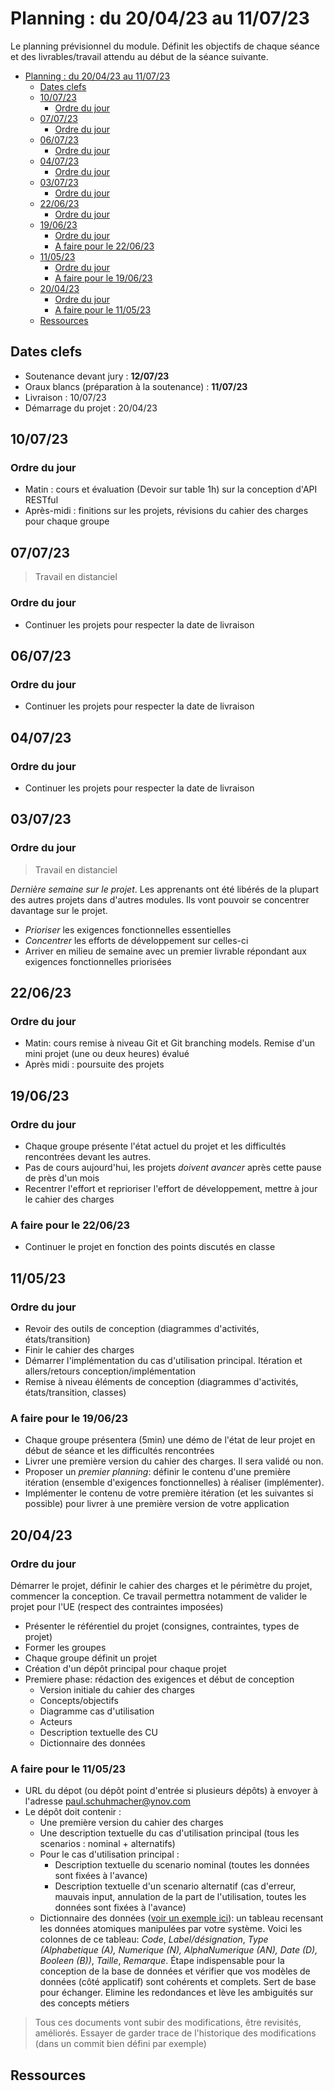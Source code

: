 # Planning : du 20/04/23 au 11/07/23

Le planning prévisionnel du module. Définit les objectifs de chaque séance et des livrables/travail attendu au début de la séance suivante.

- [Planning : du 20/04/23 au 11/07/23](#planning--du-200423-au-110723)
  - [Dates clefs](#dates-clefs)
  - [10/07/23](#100723)
    - [Ordre du jour](#ordre-du-jour)
  - [07/07/23](#070723)
    - [Ordre du jour](#ordre-du-jour-1)
  - [06/07/23](#060723)
    - [Ordre du jour](#ordre-du-jour-2)
  - [04/07/23](#040723)
    - [Ordre du jour](#ordre-du-jour-3)
  - [03/07/23](#030723)
    - [Ordre du jour](#ordre-du-jour-4)
  - [22/06/23](#220623)
    - [Ordre du jour](#ordre-du-jour-5)
  - [19/06/23](#190623)
    - [Ordre du jour](#ordre-du-jour-6)
    - [A faire pour le 22/06/23](#a-faire-pour-le-220623)
  - [11/05/23](#110523)
    - [Ordre du jour](#ordre-du-jour-7)
    - [A faire pour le 19/06/23](#a-faire-pour-le-190623)
  - [20/04/23](#200423)
    - [Ordre du jour](#ordre-du-jour-8)
    - [A faire pour le 11/05/23](#a-faire-pour-le-110523)
  - [Ressources](#ressources)

## Dates clefs

- Soutenance devant jury : **12/07/23**
- Oraux blancs (préparation à la soutenance) : **11/07/23**
- Livraison : 10/07/23
- Démarrage du projet : 20/04/23

## 10/07/23

### Ordre du jour


- Matin : cours et évaluation (Devoir sur table 1h) sur la conception d'API RESTful
- Après-midi : finitions sur les projets, révisions du cahier des charges pour chaque groupe

## 07/07/23

> Travail en distanciel

### Ordre du jour

- Continuer les projets pour respecter la date de livraison

## 06/07/23

### Ordre du jour

- Continuer les projets pour respecter la date de livraison

## 04/07/23

### Ordre du jour

- Continuer les projets pour respecter la date de livraison

## 03/07/23

### Ordre du jour

> Travail en distanciel

*Dernière semaine sur le projet*. Les apprenants ont été libérés de la plupart des autres projets dans d'autres modules. Ils vont pouvoir se concentrer davantage sur le projet.

- *Prioriser* les exigences fonctionnelles essentielles
- *Concentrer* les efforts de développement sur celles-ci
- Arriver en milieu de semaine avec un premier livrable répondant aux exigences fonctionnelles priorisées

## 22/06/23

### Ordre du jour

- Matin: cours remise à niveau Git et Git branching models. Remise d'un mini projet (une ou deux heures) évalué
- Après midi : poursuite des projets

## 19/06/23

### Ordre du jour

- Chaque groupe présente l'état actuel du projet et les difficultés rencontrées devant les autres.
- Pas de cours aujourd'hui, les projets *doivent avancer* après cette pause de près d'un mois
- Recentrer l'effort et reprioriser l'effort de développement, mettre à jour le cahier des charges

### A faire pour le 22/06/23

- Continuer le projet en fonction des points discutés en classe

## 11/05/23

### Ordre du jour

- Revoir des outils de conception (diagrammes d'activités, états/transition)
- Finir le cahier des charges
- Démarrer l'implémentation du cas d'utilisation principal. Itération et allers/retours conception/implémentation
- Remise à niveau éléments de conception (diagrammes d'activités, états/transition, classes)

### A faire pour le 19/06/23

- Chaque groupe présentera (5min) une démo de l'état de leur projet en début de séance et les difficultés rencontrées
- Livrer une première version du cahier des charges. Il sera validé ou non.
- Proposer un *premier planning*: définir le contenu d'une première itération (ensemble d'exigences fonctionnelles) à réaliser (implémenter). 
- Implémenter le contenu de votre première itération (et les suivantes si possible) pour livrer à une première version de votre application

## 20/04/23

### Ordre du jour

Démarrer le projet, définir le cahier des charges et le périmètre du projet, commencer la conception. Ce travail permettra notamment de valider le projet pour l'UE (respect des contraintes imposées)

- Présenter le référentiel du projet (consignes, contraintes, types de projet)
- Former les groupes
- Chaque groupe définit un projet
- Création d'un dépôt principal pour chaque projet
- Premiere phase: rédaction des exigences et début de conception
  - Version initiale du cahier des charges
  - Concepts/objectifs
  - Diagramme cas d'utilisation
  - Acteurs
  - Description textuelle des CU
  - Dictionnaire des données

### A faire pour le 11/05/23

- URL du dépot (ou dépôt point d'entrée si plusieurs dépôts) à envoyer à l'adresse paul.schuhmacher@ynov.com
- Le dépôt doit contenir :
  - Une première version du cahier des charges
  - Une description textuelle du cas d'utilisation principal (tous les scenarios : nominal + alternatifs)
  - Pour le cas d'utilisation principal :
    - Description textuelle du scenario nominal (toutes les données sont fixées à l'avance) 
    - Description textuelle d'un scenario alternatif (cas d'erreur, mauvais input, annulation de la part de l'utilisation, toutes les données sont fixées à l'avance) 
  - Dictionnaire des données ([voir un exemple ici](https://www.univ-constantine2.dz/CoursOnLine/Benelhadj-Mohamed/co/grain3_2.html)): un tableau recensant les données atomiques manipulées par votre système. Voici les colonnes de ce tableau: *Code*, *Label/désignation*, *Type (Alphabetique (A), Numerique (N), AlphaNumerique (AN), Date (D), Booleen (B))*, *Taille*, *Remarque*. Étape indispensable pour la conception de la base de données et vérifier que vos modèles de données (côté applicatif) sont cohérents et complets. Sert de base pour échanger. Elimine les redondances et lève les ambiguités sur des concepts métiers

> Tous ces documents vont subir des modifications, être revisités, améliorés. Essayer de garder trace de l'historique des modifications (dans un commit bien défini par exemple)


## Ressources